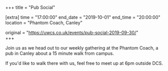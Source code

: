 +++
title = "Pub Social"

[extra]
time = "17:00:00"
end_date = "2019-10-01"
end_time = "20:00:00"
location = "Phantom Coach, Canley"

original = "https://uwcs.co.uk/events/pub-social-2019-09-30/"    
+++

Join us as we head out to our weekly gathering at the Phantom Coach, a pub in Canley about a 15 minute walk from campus.

If you'd like to walk there with us, feel free to meet up at 6pm outside DCS.

